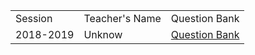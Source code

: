<table>
    <tr>
        <td>Session</td>
        <td>Teacher's Name</td>
        <td>Question Bank</td>
    </tr>
    <tr>
        <td>2018-2019</td>
        <td>Unknow</td>
        <td><a href="../../../Assets/Probability-and-statistics/2018-2019
">Question Bank</a></td>
    </tr>
</table>
